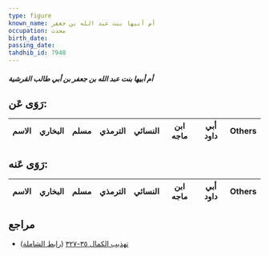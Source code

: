 ```yaml
---
type: figure
known_name: أم أبيها بنت عبد الله بن جعفر
occupation: محدث
birth_date:
passing_date:
tahdhib_id: 7948
---
```

##### أم أبيها بنت عبد الله بن جعفر بن أبي طالب القرشية

## رَوَى عَن:
| الاسم | البخاري | مسلم | الترمذي | النسائي | ابن ماجه | أبي داود | Others |
| ----- | ------- | ---- | ------- | ------- | -------- | -------- | ------ |
## رَوَى عَنه:
| الاسم | البخاري | مسلم | الترمذي | النسائي | ابن ماجه | أبي داود | Others |
| ----- | ------- | ---- | ------- | ------- | -------- | -------- | ------ |
## مراجع
- [تهذيب الكمال ٣٥-٣٢٧](obsidian://open?vault=Tahdhib-al-Kamal&file=Figures/٧٩٤٨-أم%20أبيها%20بنت%20عبد%20الله%20بن%20جعفر%20بن%20أبي%20طالب%20القرشية) ([رابط الشاملة](https://shamela.ws/book/3722/18926))